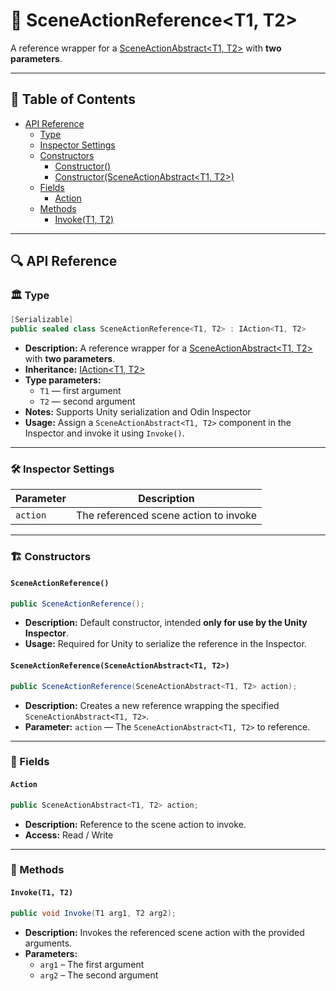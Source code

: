 # 🧩 SceneActionReference&lt;T1, T2&gt;

A reference wrapper for a [SceneActionAbstract&lt;T1, T2&gt;](SceneActionAbstract%602.md) with <b>two parameters</b>.

---

## 📑 Table of Contents

- [API Reference](#-api-reference)
  - [Type](#-type)
  - [Inspector Settings](#-inspector-settings)
  - [Constructors](#-constructors)
    - [Constructor()](#sceneactionreference)
    - [Constructor(SceneActionAbstract\<T1, T2>)](#sceneactionreferencesceneactionabstractt1-t2)
  - [Fields](#-fields)
    - [Action](#action)
  - [Methods](#-methods)
    - [Invoke(T1, T2)](#invoket1-t2)

---

## 🔍 API Reference

### 🏛️ Type <div id="-type"></div>

```csharp
[Serializable]
public sealed class SceneActionReference<T1, T2> : IAction<T1, T2>
```

- **Description:**  A reference wrapper for a [SceneActionAbstract&lt;T1, T2&gt;](SceneActionAbstract%602.md) with <b>two parameters</b>.
- **Inheritance:** [IAction&lt;T1, T2&gt;](IAction%602.md)
- **Type parameters:**
    - `T1` — first argument
    - `T2` — second argument
- **Notes:** Supports Unity serialization and Odin Inspector
- **Usage:** Assign a `SceneActionAbstract<T1, T2>` component in the Inspector and invoke it using `Invoke()`.

---

### 🛠 Inspector Settings

| Parameter | Description                           |
|-----------|---------------------------------------|
| `action`  | The referenced scene action to invoke |

---

### 🏗️ Constructors <div id="-constructors"></div>

#### `SceneActionReference()`

```csharp
public SceneActionReference();
```

- **Description:** Default constructor, intended **only for use by the Unity Inspector**.
- **Usage:** Required for Unity to serialize the reference in the Inspector.

#### `SceneActionReference(SceneActionAbstract<T1, T2>)`

```csharp
public SceneActionReference(SceneActionAbstract<T1, T2> action);
```

- **Description:** Creates a new reference wrapping the specified `SceneActionAbstract<T1, T2>`.
- **Parameter:** `action` — The `SceneActionAbstract<T1, T2>` to reference.

---

### 🧱 Fields

#### `Action`

```csharp
public SceneActionAbstract<T1, T2> action;
```

- **Description:** Reference to the scene action to invoke.
- **Access:** Read / Write

---

### 🏹 Methods

#### `Invoke(T1, T2)`

```csharp
public void Invoke(T1 arg1, T2 arg2);
```

- **Description:** Invokes the referenced scene action with the provided arguments.
- **Parameters:**
    - `arg1` – The first argument
    - `arg2` – The second argument